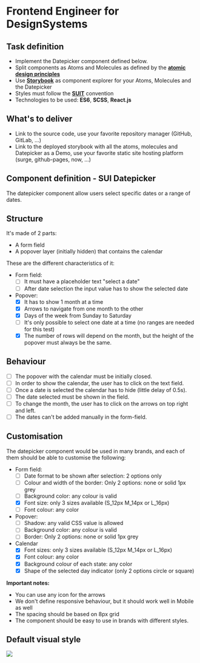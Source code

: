 # Frontend Engineer for DesignSystems

## Task definition

- Implement the Datepicker component defined below.
- Split components as Atoms and Molecules as defined by the [**atomic design principles**](https://bradfrost.com/blog/post/atomic-web-design/)
- Use [**Storybook**](https://storybook.js.org/) as component explorer for your Atoms, Molecules and the Datepicker
- Styles must follow the [**SUIT**](https://github.com/suitcss/suit/blob/master/doc/naming-conventions.md) convention
- Technologies to be used: **ES6**, **SCSS**, **React.js**

## What's to deliver

- Link to the source code, use your favorite repository manager (GitHub, GitLab, ...)
- Link to the deployed storybook with all the atoms, molecules and Datepicker as a Demo, use your favorite static site hosting platform (surge, github-pages, now, ...)

## Component definition - SUI Datepicker

The datepicker component allow users select specific dates or a range of dates.

## Structure

It's made of 2 parts:

- A form field
- A popover layer (initially hidden) that contains the calendar

These are the different characteristics of it:

- Form field:
	- [ ] It must have a placeholder text "select a date"
	- [ ] After date selection the input value has to show the selected date
- Popover:
	- [x] It has to show 1 month at a time
	- [x] Arrows to navigate from one month to the other
	- [x] Days of the week from Sunday to Saturday
	- [ ] It's only possible to select one date at a time (no ranges are needed for this test)
	- [x] The number of rows will depend on the month, but the height of the popover must always be the same.

## Behaviour

- [ ] The popover with the calendar must be initially closed.
- [ ] In order to show the calendar, the user has to click on the text field.
- [ ] Once a date is selected the calendar has to hide (little delay of 0.5s).
- [ ] The date selected must be shown in the field.
- [ ] To change the month, the user has to click on the arrows on top right and left.
- [ ] The dates can't be added manually in the form-field.

## Customisation

The datepicker component would be used in many brands, and each of them should be able to customise the following:

- Form field:
	- [ ] Date format to be shown after selection: 2 options only
	- [ ] Colour and width of the border: Only 2 options: none or solid 1px grey
	- [ ] Background color: any colour is valid
	- [x] Font size: only 3 sizes available (S_12px M_14px or L_16px)
	- [ ] Font colour: any color
- Popover:
	- [ ] Shadow: any valid CSS value is allowed
	- [ ] Background color: any colour is valid
	- [ ] Border: Only 2 options: none or solid 1px grey
- Calendar
	- [x] Font sizes: only 3 sizes available (S_12px M_14px or L_16px)
	- [x] Font colour: any color
	- [x] Background colour of each state: any color
	- [x] Shape of the selected day indicator (only 2 options circle or square)

**Important notes:**

- You can use any icon for the arrows
- We don't define responsive behaviour, but it should work well in Mobile as well
- The spacing should be based on 8px grid
- The component should be easy to use in brands with different styles.

## Default visual style

![](https://paper-attachments.dropbox.com/s_5E16DF4258C3C0988EF484789BFF25C85D24B1C1AF84DD1A574A9E387A222915_1570002946159_DatePicker+for+Test.jpg)